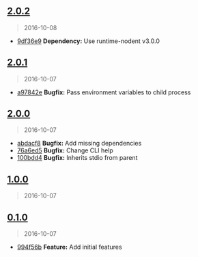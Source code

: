 <a name="2.0.2"></a>
## [2.0.2](https://github.com/simondegraeve/kode/compare/v2.0.1...v2.0.2)
> 2016-10-08

* [9df36e9](https://github.com/simondegraeve/kode/commit/9df36e9) **Dependency:** Use runtime-nodent v3.0.0

<a name="2.0.1"></a>
## [2.0.1](https://github.com/simondegraeve/kode/compare/v2.0.0...v2.0.1)
> 2016-10-07

* [a97842e](https://github.com/simondegraeve/kode/commit/a97842e) **Bugfix:** Pass environment variables to child process

<a name="2.0.0"></a>
## [2.0.0](https://github.com/simondegraeve/kode/compare/v1.0.0...v2.0.0)
> 2016-10-07

* [abdacf8](https://github.com/simondegraeve/kode/commit/abdacf8) **Bugfix:** Add missing dependencies
* [76a6ed5](https://github.com/simondegraeve/kode/commit/76a6ed5) **Bugfix:** Change CLI help
* [100bdd4](https://github.com/simondegraeve/kode/commit/100bdd4) **Bugfix:** Inherits stdio from parent

<a name="1.0.0"></a>
## [1.0.0](https://github.com/simondegraeve/kode/compare/v0.1.0...v1.0.0)
> 2016-10-07


<a name="0.1.0"></a>
## [0.1.0](https://github.com/simondegraeve/kode/compare/994f56b...v0.1.0)
> 2016-10-07

* [994f56b](https://github.com/simondegraeve/kode/commit/994f56b) **Feature:** Add initial features

